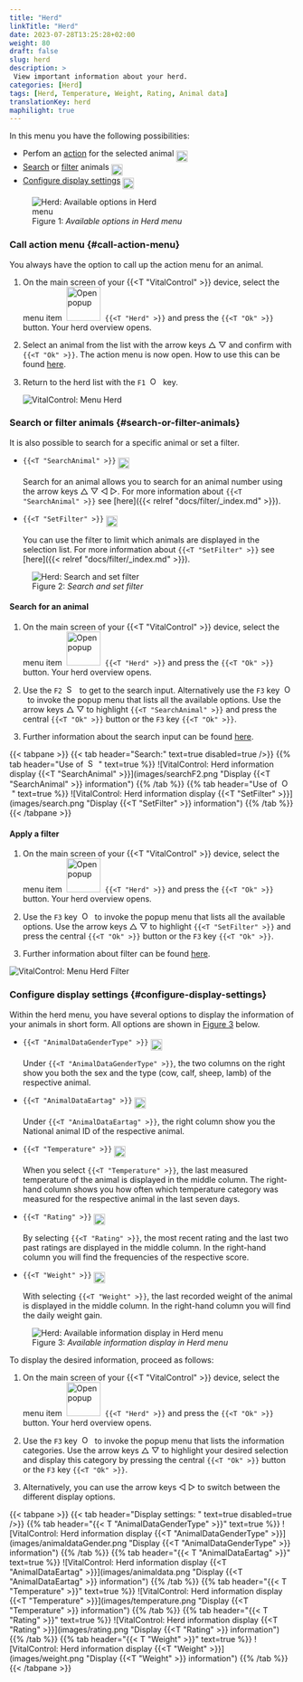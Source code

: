 ```yaml
---
title: "Herd"
linkTitle: "Herd"
date: 2023-07-28T13:25:28+02:00
weight: 80
draft: false
slug: herd
description: >
 View important information about your herd.
categories: [Herd]
tags: [Herd, Temperature, Weight, Rating, Animal data]
translationKey: herd
maphilight: true
---
```


In this menu you have the following possibilities:

- Perfom an [action](#call-action-menu) for the selected animal <img src="/digits/1_negative_circled.svg" width="20" align="middle" id="FigureOverview_Digit_1" alt="Circled digit 1" title="Digit 1"/>
- [Search](#search-for-an-animal) or [filter](#apply-a-filter) animals  <img src="/digits/2_negative_circled.svg" width="20" align="middle" id="FigureOverview_Digit_2" alt="Circled digit 2" title="Digit 2"/>
- [Configure display settings](#configure-display-settings) <img src="/digits/3_negative_circled.svg" width="20" align="middle" id="FigureOverview_Digit_3" alt="Circled digit 3" title="Digit 3"/>

<figure class="figure" style="margin-top: 5px;">
    <img src="images/overview.png" id="FigureOverview" usemap="#FigureOverviewMap" style="max-width: 60%;" class="border border-2 figure-img img-fluid rounded p-3" align="bottom" alt="Herd: Available options in Herd menu" title="Herd: Available options in Herd menu" />
    <figcaption class="figure-caption fs-6"> Figure 1: <span style="font-style: italic;">Available options in Herd menu</figcaption>
</figure>

<map name="FigureOverviewMap">
    <area shape="rect" coords="0,430,240,783" alt='{{<T "ChooseAction" >}}' title='{{<T "ChooseAction" >}}' href="#call-action-menu">
    <area shape="rect" coords="312,430,550,783" alt='{{<T "SearchAnimal" >}}' title='{{<T "SearchAnimal" >}}' href="#search-for-an-animal">
    <area shape="rect" coords="625,380,862,783" alt='{{<T "FurtherActions" >}}' title='{{<T "FurtherActions" >}}' href="#configure-display-settings">
</map>

### Call action menu {#call-action-menu}

You always have the option to call up the action menu for an animal.

1. On the main screen of your {{<T "VitalControl" >}} device, select the menu item &nbsp;<img src="/icons/main/herd.svg" width="60" align="bottom" alt="Open popup" />&nbsp; `{{<T "Herd" >}}` and press the `{{<T "Ok" >}}` button. Your herd overview opens.

2. Select an animal from the list with the arrow keys △ ▽ and confirm with `{{<T "Ok" >}}`. The action menu is now open. How to use this can be found [here](../actions).

4. Return to the herd list with the `F1`  &nbsp;<img src="/icons/footer/exit.svg" width="15" align="bottom" alt="Open popup" />&nbsp; key.

    ![VitalControl: Menu Herd](images/action.png "Call actions")

### Search or filter animals {#search-or-filter-animals}

It is also possible to search for a specific animal or set a filter.

* `{{<T "SearchAnimal" >}}` <img src="/digits/1_negative_circled.svg" width="20" align="middle" alt="Circled digit 1" title="Digit 1"/>

    Search for an animal allows you to search for an animal number using the arrow keys △ ▽ ◁ ▷. For more information about `{{<T "SearchAnimal" >}}` see [here]({{< relref "docs/filter/_index.md" >}}).

* `{{<T "SetFilter" >}}` <img src="/digits/2_negative_circled.svg" width="20" align="middle" alt="Circled digit 2" title="Digit 2"/>

    You can use the filter to limit which animals are displayed in the selection list. For more information about `{{<T "SetFilter" >}}` see [here]({{< relref "docs/filter/_index.md" >}}).

<figure class="figure" style="margin-top: 5px;">
    <img src="images/secondFlowChart.png" id="Figure2"  style="max-width: 60%;" class="border border-2 figure-img img-fluid rounded p-3" align="bottom" alt="Herd: Search and set filter" title="Herd: Search and set filter" />
    <figcaption class="figure-caption fs-6">Figure 2: <span style="font-style: italic;">Search and set filter</figcaption>
</figure>

#### Search for an animal

1. On the main screen of your {{<T "VitalControl" >}} device, select the menu item &nbsp;<img src="/icons/main/herd.svg" width="60" align="bottom" alt="Open popup" />&nbsp; `{{<T "Herd" >}}` and press the `{{<T "Ok" >}}` button. Your herd overview opens.

1. Use the `F2` &nbsp;<img src="/icons/footer/search.svg" width="15" align="bottom" alt="Search" />&nbsp; to get to the search input. Alternatively use the `F3` key &nbsp;<img src="/icons/footer/open-popup.svg" width="15" align="bottom" alt="Open popup" />&nbsp; to invoke the popup menu that lists all the available options. Use the arrow keys △ ▽ to highlight `{{<T "SearchAnimal" >}}` and press the central `{{<T "Ok" >}}` button or the `F3` key `{{<T "Ok" >}}`.

1. Further information about the search input can be found [here]().

{{< tabpane >}}
{{< tab header="Search:" text=true disabled=true />}}
{{% tab header="Use of &nbsp;<img src='/icons/footer/search.svg' width='15' align='bottom' alt='Search' />&nbsp;" text=true %}}
![VitalControl: Herd information display {{<T "SearchAnimal" >}}](images/searchF2.png "Display {{<T "SearchAnimal" >}} information")
{{% /tab %}}
{{% tab header="Use of &nbsp;<img src='/icons/footer/open-popup.svg' width='15' align='bottom' alt='Open popup' />&nbsp;" text=true %}}
![VitalControl: Herd information display {{<T "SetFilter" >}}](images/search.png "Display {{<T "SetFilter" >}} information")
{{% /tab %}}
{{< /tabpane >}}

#### Apply a filter

1. On the main screen of your {{<T "VitalControl" >}} device, select the menu item &nbsp;<img src="/icons/main/herd.svg" width="60" align="bottom" alt="Open popup" />&nbsp; `{{<T "Herd" >}}` and press the `{{<T "Ok" >}}` button. Your herd overview opens.

1. Use the `F3` key &nbsp;<img src="/icons/footer/open-popup.svg" width="15" align="bottom" alt="Open popup" />&nbsp; to invoke the popup menu that lists all the available options. Use the arrow keys △ ▽ to highlight `{{<T "SetFilter" >}}` and press the central `{{<T "Ok" >}}` button or the `F3` key `{{<T "Ok" >}}`.

1. Further information about filter can be found [here](../filter/_index.md).

![VitalControl: Menu Herd Filter](images/setfilter.png "Set a filter")

### Configure display settings  {#configure-display-settings}

Within the herd menu, you have several options to display the information of your animals in short form. All options are shown in [Figure 3](#Figure3) below.

* `{{<T "AnimalDataGenderType" >}}` <img src="/digits/1_negative_circled.svg" width="20" align="middle" alt="Circled digit 1" title="Digit 1"/>

    Under `{{<T "AnimalDataGenderType" >}}`, the two columns on the right show you both the sex and the type (cow, calf, sheep, lamb) of the respective animal.

* `{{<T "AnimalDataEartag" >}}` <img src="/digits/2_negative_circled.svg" width="20" align="middle" alt="Circled digit 2" title="Digit 2"/>

    Under `{{<T "AnimalDataEartag" >}}`, the right column show you the National animal ID of the respective animal.

* `{{<T "Temperature" >}}` <img src="/digits/3_negative_circled.svg" width="20" align="middle" alt="Circled digit 3" title="Digit 3"/>

    When you select `{{<T "Temperature" >}}`, the last measured temperature of the animal is displayed in the middle column. The right-hand column shows you how often which temperature category was measured for the respective animal in the last seven days.

* `{{<T "Rating" >}}` <img src="/digits/4_negative_circled.svg" width="20" align="middle" alt="Circled digit 4" title="Digit 4"/>

    By selecting `{{<T "Rating" >}}`, the most recent rating and the last two past ratings are displayed in the middle column. In the right-hand column you will find the frequencies of the respective score.

* `{{<T "Weight" >}}` <img src="/digits/5_negative_circled.svg" width="20" align="middle" alt="Circled digit 5" title="Digit 5"/>

    With selecting `{{<T "Weight" >}}`, the last recorded weight of the animal is displayed in the middle column. In the right-hand column you will find the daily weight gain.

<figure class="figure" style="margin-top: 5px;">
    <img src="images/flowChartHerdMinimal.png" id="Figure3" class="border border-2 figure-img img-fluid rounded p-3" align="bottom" alt="Herd: Available information display in Herd menu" title="Herd: Available information display in Herd menu" />
    <figcaption class="figure-caption fs-6">Figure 3: <span style="font-style: italic;">Available information display in Herd menu</figcaption>
</figure>

To display the desired information, proceed as follows:

1. On the main screen of your {{<T "VitalControl" >}} device, select the menu item &nbsp;<img src="/icons/main/herd.svg" width="60" align="bottom" alt="Open popup" />&nbsp; `{{<T "Herd" >}}` and press the `{{<T "Ok" >}}` button. Your herd overview opens.

1. Use the `F3` key &nbsp;<img src="/icons/footer/open-popup.svg" width="15" align="bottom" alt="Open popup" />&nbsp; to invoke the popup menu that lists the information categories. Use the arrow keys △ ▽ to highlight your desired selection and display this category by pressing the central `{{<T "Ok" >}}` button or the `F3` key `{{<T "Ok" >}}`.

1. Alternatively, you can use the arrow keys ◁ ▷ to switch between the different display options.

{{< tabpane >}}
{{< tab header="Display settings: " text=true disabled=true />}}
{{% tab header="{{< T \"AnimalDataGenderType\" >}}" text=true %}}
![VitalControl: Herd information display {{<T "AnimalDataGenderType" >}}](images/animaldataGender.png "Display {{<T "AnimalDataGenderType" >}} information")
{{% /tab %}}
{{% tab header="{{< T \"AnimalDataEartag\" >}}" text=true %}}
![VitalControl: Herd information display {{<T "AnimalDataEartag" >}}](images/animaldata.png "Display {{<T "AnimalDataEartag" >}} information")
{{% /tab %}}
{{% tab header="{{< T \"Temperature\" >}}" text=true %}}
![VitalControl: Herd information display {{<T "Temperature" >}}](images/temperature.png "Display {{<T "Temperature" >}} information")
{{% /tab %}}
{{% tab header="{{< T \"Rating\" >}}" text=true %}}
![VitalControl: Herd information display {{<T "Rating" >}}](images/rating.png "Display {{<T "Rating" >}} information")
{{% /tab %}}
{{% tab header="{{< T \"Weight\" >}}" text=true %}}
![VitalControl: Herd information display {{<T "Weight" >}}](images/weight.png "Display {{<T "Weight" >}} information")
{{% /tab %}}
{{< /tabpane >}}
